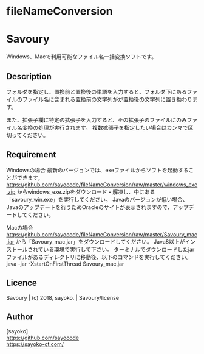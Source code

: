# fileNameConversion
Savoury
====

Windows、Macで利用可能なファイル名一括変換ソフトです。

## Description
フォルダを指定し、置換前と置換後の単語を入力すると、フォルダ下にあるファイルのファイル名に含まれる置換前の文字列がが置換後の文字列に置き換わります。

また、拡張子欄に特定の拡張子を入力すると、その拡張子のファイルにのみファイル名変換の処理が実行されます。
複数拡張子を指定したい場合はカンマで区切ってください。

## Requirement
Windowsの場合
最新のバージョンでは、exeファイルからソフトを起動することができます。
https://github.com/sayocode/fileNameConversion/raw/master/windows_exe.zip からwindows_exe.zipをダウンロード・解凍し、中にある「savoury_win.exe」を実行してください。
Javaのバージョンが低い場合、Javaのアップデートを行うためOracleのサイトが表示されますので、アップデートしてください。

Macの場合
https://github.com/sayocode/fileNameConversion/raw/master/Savoury_mac.jar から「Savoury_mac.jar」をダウンロードしてください。
Java8以上がインストールされている環境で実行して下さい。
ターミナルでダウンロードしたjarファイルがあるディレクトリに移動後、以下のコマンドを実行してください。
java -jar -XstartOnFirstThread Savoury_mac.jar

## Licence

Savoury | (c) 2018, sayoko. | Savoury/license

## Author

[sayoko]<br>
https://github.com/sayocode <br>
https://sayoko-ct.com/
